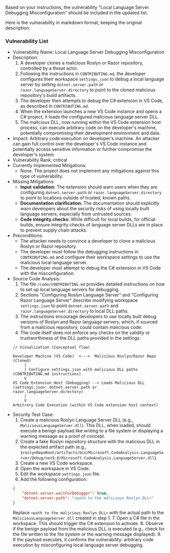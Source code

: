 Based on your instructions, the vulnerability "Local Language Server Debugging Misconfiguration" should be included in the updated list.

Here is the vulnerability in markdown format, keeping the original description:

### Vulnerability List

- Vulnerability Name: Local Language Server Debugging Misconfiguration
- Description:
    1. A developer clones a malicious Roslyn or Razor repository, controlled by a threat actor.
    2. Following the instructions in `CONTRIBUTING.md`, the developer configures their workspace `settings.json` to debug a local language server by setting `dotnet.server.path` or `razor.languageServer.directory` to point to the cloned malicious repository's build artifacts.
    3. The developer then attempts to debug the C# extension in VS Code, as described in `CONTRIBUTING.md`.
    4. When the extension launches a new VS Code instance and opens a C# project, it loads the configured malicious language server DLL.
    5. The malicious DLL, now running within the VS Code extension host process, can execute arbitrary code on the developer's machine, potentially compromising their development environment and data.
- Impact: Arbitrary code execution on developer's machine. An attacker can gain full control over the developer's VS Code instance and potentially access sensitive information or further compromise the developer's system.
- Vulnerability Rank: critical
- Currently Implemented Mitigations:
    - None. The project does not implement any mitigations against this type of vulnerability.
- Missing Mitigations:
    - **Input validation:** The extension should warn users when they are configuring `dotnet.server.path` or `razor.languageServer.directory` to point to locations outside of trusted, known paths.
    - **Documentation clarification:** The documentation should explicitly warn developers about the security risks of using locally built language servers, especially from untrusted sources.
    - **Code integrity checks:**  While difficult for local builds, for official builds, ensure integrity checks of language server DLLs are in place to prevent supply chain attacks.
- Preconditions:
    - The attacker needs to convince a developer to clone a malicious Roslyn or Razor repository.
    - The developer must follow the debugging instructions in `CONTRIBUTING.md` and configure their workspace settings to use the malicious local language server.
    - The developer must attempt to debug the C# extension in VS Code with the misconfiguration.
- Source Code Analysis:
    1. The file `/code/CONTRIBUTING.md` provides detailed instructions on how to set up local language servers for debugging.
    2. Sections "Configuring Roslyn Language Server" and "Configuring Razor Language Server" describe modifying workspace `settings.json` to point `dotnet.server.path` and `razor.languageServer.directory` to local DLL paths.
    3. The instructions encourage developers to use locally built debug versions of Roslyn and Razor language servers, which, if sourced from a malicious repository, could contain malicious code.
    4. The code itself does not enforce any checks on the validity or trustworthiness of the DLL paths provided in the settings.
    ```
    // Visualization (Conceptual flow)

    Developer Machine (VS Code)  <--->  Malicious Roslyn/Razor Repo (Cloned)
         |
         | Configure settings.json with malicious DLL paths (CONTRIBUTING.md instructions)
         V
    VS Code Extension Host (Debugging) --> Loads Malicious DLL (settings.json: dotnet.server.path or razor.languageServer.directory)
         |
         V
    Arbitrary Code Execution (within VS Code extension host context)
    ```
- Security Test Case:
    1. Create a malicious Roslyn Language Server DLL (e.g., `MaliciousLanguageServer.dll`). This DLL, when loaded, should execute a benign payload like writing to a file system or displaying a warning message as a proof of concept.
    2. Create a fake Roslyn repository structure with the malicious DLL in the expected artifact path (e.g., `$roslynRepoRoot/artifacts/bin/Microsoft.CodeAnalysis.LanguageServer/Debug/net9.0/Microsoft.CodeAnalysis.LanguageServer.dll`).
    3. Create a new VS Code workspace.
    4. Open the workspace in VS Code.
    5. Edit the workspace `settings.json` file.
    6. Add the following configuration:
    ```json
    {
        "dotnet.server.waitForDebugger": true,
        "dotnet.server.path": "<path to the malicious Roslyn DLL>"
    }
    ```
    Replace `<path to the malicious Roslyn DLL>` with the actual path to the `MaliciousLanguageServer.dll` created in step 1.
    7. Open a C# file in the workspace. This should trigger the C# extension to activate.
    8. Observe if the benign payload from the malicious DLL is executed (e.g., check for the file written to the file system or the warning message displayed).
    9. If the payload executes, it confirms the vulnerability: arbitrary code execution by misconfiguring local language server debugging.